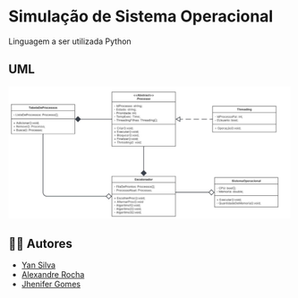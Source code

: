 # Simulação de Sistema Operacional

Linguagem a ser utilizada Python

## UML

<img src="Documentos/UML.jpg" alt="UML" width="800"/>

## 👨‍💻 Autores

- <a href="https://github.com/YanSilva22"> Yan Silva </a>  
- <a href="https://github.com/AlexandreComp456890"> Alexandre Rocha </a>  
- <a href="https://github.com/jhenifersgomes209"> Jhenifer Gomes </a>

